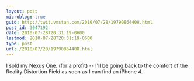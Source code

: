 ```yaml
---
layout: post
microblog: true
guid: http://twit.vmstan.com/2010/07/28/19790864408.html
post_id: 3047192
date: 2010-07-28T20:31:19-0600
lastmod: 2010-07-28T20:31:19-0600
type: post
url: /2010/07/28/19790864408.html
---
```

I sold my Nexus One. (for a profit) -- I'll be going back to the comfort of the Reality Distortion Field as soon as I can find an iPhone 4.
